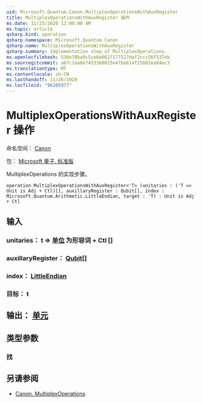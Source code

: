```yaml
---
uid: Microsoft.Quantum.Canon.MultiplexOperationsWithAuxRegister
title: MultiplexOperationsWithAuxRegister 操作
ms.date: 11/25/2020 12:00:00 AM
ms.topic: article
qsharp.kind: operation
qsharp.namespace: Microsoft.Quantum.Canon
qsharp.name: MultiplexOperationsWithAuxRegister
qsharp.summary: Implementation step of MultiplexOperations.
ms.openlocfilehash: 530e78ba0c5ce6e0627177527daf2ccc56f537eb
ms.sourcegitcommit: a87c1aa8e7453360025e47ba614f25b02ea84ec3
ms.translationtype: MT
ms.contentlocale: zh-CN
ms.lasthandoff: 11/26/2020
ms.locfileid: "96205977"
---
```

# <a name="multiplexoperationswithauxregister-operation"></a>MultiplexOperationsWithAuxRegister 操作

命名空间： [Canon](xref:Microsoft.Quantum.Canon)

包： [Microsoft 量子. 标准版](https://nuget.org/packages/Microsoft.Quantum.Standard)


MultiplexOperations 的实现步骤。

```qsharp
operation MultiplexOperationsWithAuxRegister<'T> (unitaries : ('T => Unit is Adj + Ctl)[], auxillaryRegister : Qubit[], index : Microsoft.Quantum.Arithmetic.LittleEndian, target : 'T) : Unit is Adj + Ctl
```


## <a name="input"></a>输入

### <a name="unitaries--t--unit--is-adj--ctl"></a>unitaries： t => [单位](xref:microsoft.quantum.lang-ref.unit)  为形容词 + Ctl []




### <a name="auxillaryregister--qubit"></a>auxillaryRegister： [Qubit](xref:microsoft.quantum.lang-ref.qubit)[]




### <a name="index--littleendian"></a>index： [LittleEndian](xref:Microsoft.Quantum.Arithmetic.LittleEndian)




### <a name="target--t"></a>目标： t





## <a name="output--unit"></a>输出： [单元](xref:microsoft.quantum.lang-ref.unit)



## <a name="type-parameters"></a>类型参数

### <a name="t"></a>找



## <a name="see-also"></a>另请参阅

- [Canon. MultiplexOperations](xref:Microsoft.Quantum.Canon.MultiplexOperations)